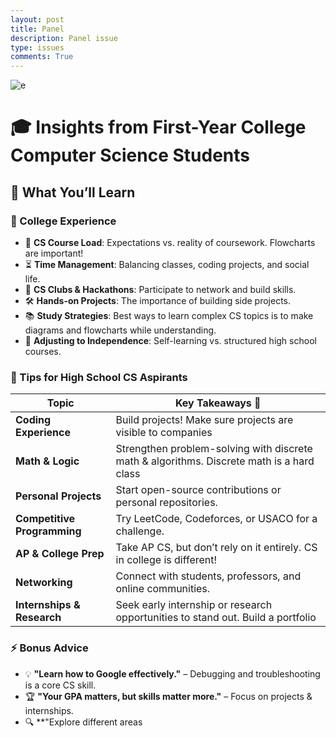 ```yaml
---
layout: post
title: Panel
description: Panel issue
type: issues
comments: True
---
```


![e](image.png)

# 🎓 Insights from First-Year College Computer Science Students  

## 🔹 What You’ll Learn  

### 🎯 College Experience  
- 🏫 **CS Course Load**: Expectations vs. reality of coursework. Flowcharts are important!
- ⏳ **Time Management**: Balancing classes, coding projects, and social life.  
- 🤖 **CS Clubs & Hackathons**: Participate to network and build skills.  
- 🛠️ **Hands-on Projects**: The importance of building side projects.  
- 📚 **Study Strategies**: Best ways to learn complex CS topics is to make diagrams and flowcharts while understanding.   
- 🔄 **Adjusting to Independence**: Self-learning vs. structured high school courses.  

### 🚀 Tips for High School CS Aspirants  
| Topic                     | Key Takeaways 🚀 |
|---------------------------|-----------------|
| **Coding Experience**      | Build projects! Make sure projects are visible to companies |
| **Math & Logic**          | Strengthen problem-solving with discrete math & algorithms. Discrete math is a hard class |
| **Personal Projects**      | Start open-source contributions or personal repositories. |
| **Competitive Programming** | Try LeetCode, Codeforces, or USACO for a challenge. |
| **AP & College Prep**     | Take AP CS, but don’t rely on it entirely. CS in college is different! |
| **Networking**            | Connect with students, professors, and online communities. |
| **Internships & Research** | Seek early internship or research opportunities to stand out. Build a portfolio |

### ⚡ Bonus Advice  
- 💡 **"Learn how to Google effectively."** – Debugging and troubleshooting is a core CS skill.  
- 🏆 **"Your GPA matters, but skills matter more."** – Focus on projects & internships.  
- 🔍 **"Explore different areas

